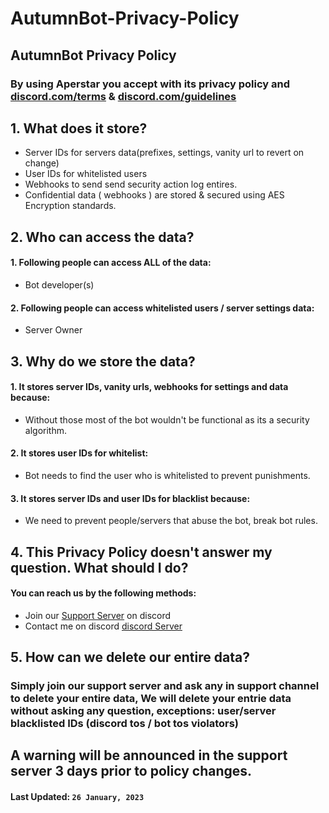 # AutumnBot-Privacy-Policy
## **AutumnBot Privacy Policy** 
 ### By using Aperstar you accept with its privacy policy and [discord.com/terms](https://discord.com/terms) & [discord.com/guidelines](https://discord.com/guidelines) 
  
 ## 1. What does it store? 
  
  - Server IDs for servers data(prefixes, settings, vanity url to revert on change) 
  - User IDs for whitelisted users 
  - Webhooks to send send security action log entires. 
  - Confidential data ( webhooks ) are stored & secured using AES Encryption standards. 
  
 ## 2. Who can access the data? 
  
  #### 1. Following people can access ALL of the data: 
  -  Bot developer(s) 
  
 #### 2. Following people can access whitelisted users / server settings data: 
 - Server Owner 
  
  
 ## 3. Why do we store the data? 
  
 #### 1. It stores server IDs, vanity urls, webhooks for settings and data because: 
 - Without those most of the bot wouldn't be functional as its a security algorithm. 
  
 #### 2. It stores user IDs for whitelist: 
 - Bot needs to find the user who is whitelisted to prevent punishments. 
  
 #### 3. It stores server IDs and user IDs for blacklist because: 
 - We need to prevent people/servers that abuse the bot, break bot rules. 
  
  
 ## 4. This Privacy Policy doesn't answer my question. What should I do? 
  
 #### You can reach us by the following methods: 
 - Join our [Support Server](https://discord.gg/HtPyrszF)
 on discord 
 - Contact me on discord [discord Server](https://discord.gg/HtPyrszF) 
  
 ## 5. How can we delete our entire data? 
  
 ### Simply join our support server and ask any in support channel to delete your entire data, We will delete your entrie data without asking any question, exceptions: user/server blacklisted IDs (discord tos / bot tos violators) 
  
  
 ## A warning will be announced in the support server 3 days prior to policy changes. 
 #### **Last Updated:**  `26 January, 2023`
